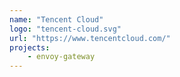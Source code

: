 ```yaml
---
name: "Tencent Cloud"
logo: "tencent-cloud.svg"
url: "https://www.tencentcloud.com/"
projects:
    - envoy-gateway
---
```

